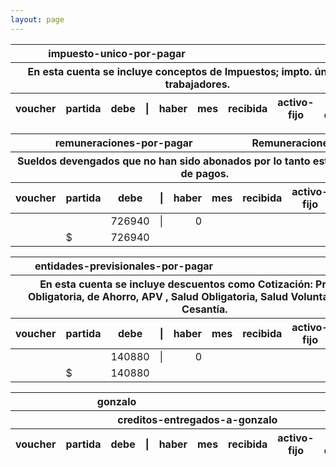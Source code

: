 ```yaml
--- 
layout: page
--- 
```

<table>
<thead><th colspan='6'> impuesto-unico-por-pagar</th><th colspan='3'></th></thead>
<thead><th colspan='9'> En esta cuenta se incluye conceptos de Impuestos; impto. único a los trabajadores.</th></thead>
<thead><th> voucher </th><th> partida </th><th> debe </th> <th> | </th> <th> haber </th><th> mes </th> <th>recibida</th> <th>activo-fijo</th> <th> tipo documento</th></thead>
<tbody>
<table>
<thead><th colspan='6'> remuneraciones-por-pagar</th><th colspan='3'>Remuneraciones por Pagar</th></thead>
<thead><th colspan='9'> Sueldos devengados que no han sido abonados por lo tanto están pendiente de
pagos.</th></thead>
<thead><th> voucher </th><th> partida </th><th> debe </th> <th> | </th> <th> haber </th><th> mes </th> <th>recibida</th> <th>activo-fijo</th> <th> tipo documento</th></thead>
<tbody>
<tr> <td></td> <td></td> <td align='right'>726940</td> <td>|</td> <td align='right'>0</td></tr>
<tr> <td></td> <td>$</td> <td align='right'>726940</td></tr>
</tbody>
</table>
<table>
<thead><th colspan='6'> entidades-previsionales-por-pagar</th><th colspan='3'></th></thead>
<thead><th colspan='9'> En esta cuenta se incluye descuentos como Cotización: Previsional Obligatoria, de Ahorro, APV , Salud Obligatoria, Salud Voluntaria, Seguro Cesantía.</th></thead>
<thead><th> voucher </th><th> partida </th><th> debe </th> <th> | </th> <th> haber </th><th> mes </th> <th>recibida</th> <th>activo-fijo</th> <th> tipo documento</th></thead>
<tbody>
<tr> <td></td> <td></td> <td align='right'>140880</td> <td>|</td> <td align='right'>0</td></tr>
<tr> <td></td> <td>$</td> <td align='right'>140880</td></tr>
</tbody>
</table>
<table>
<thead><th colspan='6'> gonzalo</th><th colspan='3'></th></thead>
<thead><th colspan='9'> creditos-entregados-a-gonzalo</th></thead>
<thead><th> voucher </th><th> partida </th><th> debe </th> <th> | </th> <th> haber </th><th> mes </th> <th>recibida</th> <th>activo-fijo</th> <th> tipo documento</th></thead>
<tbody>
